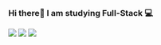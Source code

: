### Hi there👋 I am studying Full-Stack 💻

<a href="https://velog.io/@dooroojoo" target="_blank"><img src="https://img.shields.io/badge/Velog-4FC08D?style=flat-square&logo=Vimeo&logoColor=white"/></a>
<a href="https://www.instagram.com/enfnwn" target="_blank"><img src="https://img.shields.io/badge/Instagram-E4405F?style=flat-square&logo=Instagram&logoColor=white"/></a>
<a href="dooroojoo@kakao.com" target="_blank"><img src="https://img.shields.io/badge/KakaoMail-FFCD00?style=flat-square&logo=KakaoTalk&logoColor=white"/></a>


